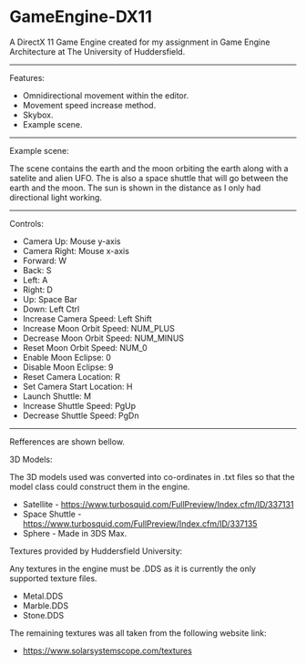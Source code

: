 # GameEngine-DX11

A DirectX 11 Game Engine created for my assignment in Game Engine Architecture
at The University of Huddersfield.

----------------------------------------------------------------------------------

Features:

- Omnidirectional movement within the editor.
- Movement speed increase method.
- Skybox.
- Example scene.

----------------------------------------------------------------------------------

Example scene:

The scene contains the earth and the moon orbiting the earth along with a satelite and alien UFO. The is also a space shuttle that will go between the earth and the moon. The sun is shown in the distance as I only had directional light working.

----------------------------------------------------------------------------------

Controls:

- Camera Up: Mouse y-axis
- Camera Right: Mouse x-axis
- Forward: W
- Back: S
- Left: A
- Right: D
- Up: Space Bar
- Down: Left Ctrl
- Increase Camera Speed: Left Shift
- Increase Moon Orbit Speed: NUM_PLUS
- Decrease Moon Orbit Speed: NUM_MINUS
- Reset Moon Orbit Speed: NUM_0
- Enable Moon Eclipse: 0
- Disable Moon Eclipse: 9
- Reset Camera Location: R
- Set Camera Start Location: H
- Launch Shuttle: M
- Increase Shuttle Speed: PgUp
- Decrease Shuttle Speed: PgDn

----------------------------------------------------------------------------------

Refferences are shown bellow.

3D Models:

The 3D models used was converted into co-ordinates in .txt files so that the model class could construct them in the engine.

 - Satellite       - https://www.turbosquid.com/FullPreview/Index.cfm/ID/337131
 - Space Shuttle   - https://www.turbosquid.com/FullPreview/Index.cfm/ID/337135
 - Sphere          - Made in 3DS Max.


Textures provided by Huddersfield University:

Any textures in the engine must be .DDS as it is currently the only supported texture files.

 - Metal.DDS
 - Marble.DDS
 - Stone.DDS
 
The remaining textures was all taken from the following website link:

 - https://www.solarsystemscope.com/textures
